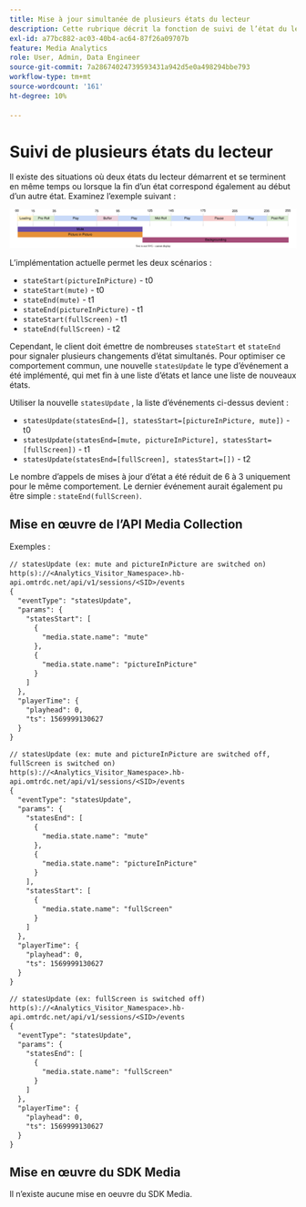 ```yaml
---
title: Mise à jour simultanée de plusieurs états du lecteur
description: Cette rubrique décrit la fonction de suivi de l’état du lecteur multiple.
exl-id: a77bc882-ac03-40b4-ac64-87f26a09707b
feature: Media Analytics
role: User, Admin, Data Engineer
source-git-commit: 7a28674024739593431a942d5e0a498294bbe793
workflow-type: tm+mt
source-wordcount: '161'
ht-degree: 10%

---
```


# Suivi de plusieurs états du lecteur

Il existe des situations où deux états du lecteur démarrent et se terminent en même temps ou lorsque la fin d’un état correspond également au début d’un autre état. Examinez l’exemple suivant :

![Plusieurs états du lecteur](assets/multiple-player-states.svg)

L’implémentation actuelle permet les deux scénarios :
- `stateStart(pictureInPicture)` - t0
- `stateStart(mute)` - t0
- `stateEnd(mute)` - t1
- `stateEnd(pictureInPicture)` - t1
- `stateStart(fullScreen)` - t1
- `stateEnd(fullScreen)` - t2

Cependant, le client doit émettre de nombreuses `stateStart` et `stateEnd` pour signaler plusieurs changements d’état simultanés. Pour optimiser ce comportement commun, une nouvelle `statesUpdate` le type d’événement a été implémenté, qui met fin à une liste d’états et lance une liste de nouveaux états.

Utiliser la nouvelle `statesUpdate` , la liste d’événements ci-dessus devient :
- `statesUpdate(statesEnd=[], statesStart=[pictureInPicture, mute])` - t0
- `statesUpdate(statesEnd=[mute, pictureInPicture], statesStart=[fullScreen])` - t1
- `statesUpdate(statesEnd=[fullScreen], statesStart=[])` - t2

Le nombre d’appels de mises à jour d’état a été réduit de 6 à 3 uniquement pour le même comportement. Le dernier événement aurait également pu être simple : `stateEnd(fullScreen)`.

## Mise en œuvre de l’API Media Collection

Exemples :

```
// statesUpdate (ex: mute and pictureInPicture are switched on)
http(s)://<Analytics_Visitor_Namespace>.hb-api.omtrdc.net/api/v1/sessions/<SID>/events
{
  "eventType": "statesUpdate",
  "params": {
    "statesStart": [
      {
        "media.state.name": "mute"
      },
      {
        "media.state.name": "pictureInPicture"
      }
    ]
  },
  "playerTime": {
    "playhead": 0,
    "ts": 1569999130627
  }
}
```

```
// statesUpdate (ex: mute and pictureInPicture are switched off, fullScreen is switched on)
http(s)://<Analytics_Visitor_Namespace>.hb-api.omtrdc.net/api/v1/sessions/<SID>/events
{
  "eventType": "statesUpdate",
  "params": {
    "statesEnd": [
      {
        "media.state.name": "mute"
      },
      {
        "media.state.name": "pictureInPicture"
      }
    ],
    "statesStart": [
      {
        "media.state.name": "fullScreen"
      }
    ]
  },
  "playerTime": {
    "playhead": 0,
    "ts": 1569999130627
  }
}
```

```
// statesUpdate (ex: fullScreen is switched off)
http(s)://<Analytics_Visitor_Namespace>.hb-api.omtrdc.net/api/v1/sessions/<SID>/events
{
  "eventType": "statesUpdate",
  "params": {
    "statesEnd": [
      {
        "media.state.name": "fullScreen"
      }
    ]
  },
  "playerTime": {
    "playhead": 0,
    "ts": 1569999130627
  }
}
```

## Mise en œuvre du SDK Media

Il n’existe aucune mise en oeuvre du SDK Media.
